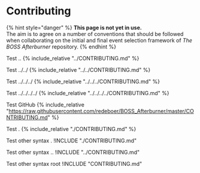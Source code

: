 # Contributing

{% hint style="danger" %}
**This page is not yet in use.**  
The aim is to agree on a number of conventions that should be followed when collaborating on the initial and final event selection framework of _The BOSS Afterburner_ repository.
{% endhint %}

Test ..
{% include_relative  "../CONTRIBUTING.md" %}

Test ../../
{% include_relative  "../../CONTRIBUTING.md" %}

Test ../../../
{% include_relative  "../../../CONTRIBUTING.md" %}

Test ../../../../
{% include_relative  "../../../../CONTRIBUTING.md" %}

Test GitHub
{% include_relative  "https://raw.githubusercontent.com/redeboer/BOSS_Afterburner/master/CONTRIBUTING.md" %}

Test .
{% include_relative  "./CONTRIBUTING.md" %}

Test other syntax .
!INCLUDE "./CONTRIBUTING.md"

Test other syntax ..
!INCLUDE "../CONTRIBUTING.md"

Test other syntax root
!INCLUDE "CONTRIBUTING.md"